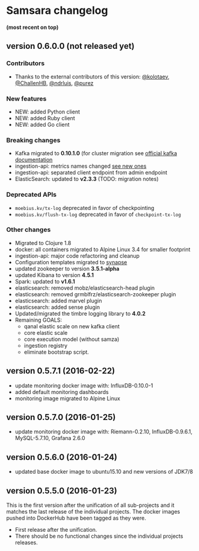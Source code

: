 # Samsara changelog
__(most recent on top)__

## version 0.6.0.0 (not released yet)

### Contributors

  * Thanks to the external contributors of this version: [@kolotaev](https://github.com/kolotaev), [@ChallenHB](https://github.com/ChallenHB), [@ndrluis](https://github.com/ndrluis), [@purez](https://github.com/puhrez)

### New features

  * NEW: added Python client
  * NEW: added Ruby client
  * NEW: added Go client

### Breaking changes

  * Kafka migrated to **0.10.1.0** (for cluster migration see [official kafka documentation](http://kafka.apache.org/documentation.html#upgrade_10)
  * ingestion-api: metrics names changed
    [see new ones](/ingestion-api/README.md)
  * ingestion-api: separated client endpoint from admin endpoint
  * ElasticSearch: updated to **v2.3.3** (TODO: migration notes)

### Deprecated APIs
  * `moebius.kv/tx-log` deprecated in favor of checkpointing
  * `moebius.kv/flush-tx-log` deprecated in favor of `checkpoint-tx-log`

### Other changes

  * Migrated to Clojure 1.8
  * docker: all containers migrated to Alpine Linux 3.4 for smaller footprint
  * ingestion-api: major code refactoring and cleanup
  * Configuration templates migrated to
    [synapse](https://github.com/BrunoBonacci/synapse)
  * updated zookeeper to version **3.5.1-alpha**
  * updated Kibana to version **4.5.1**
  * Spark: updated to **v1.6.1**
  * elasticsearch: removed mobz/elasticsearch-head plugin
  * elasticsearch: removed grmblfrz/elasticsearch-zookeeper plugin
  * elasticsearch: added marvel plugin
  * elasticsearch: added sense plugin
  * Updated/migrated the timbre logging library to **4.0.2**
  * Remaining GOALS:
    - qanal elastic scale on new kafka client
    - core elastic scale
    - core execution model (without samza)
    - ingestion registry
    - eliminate bootstrap script.

## version 0.5.7.1 (2016-02-22)

  * update monitoring docker image with: InfluxDB-0.10.0-1
  * added default monitoring dashboards
  * monitoring image migrated to Alpine Linux

## version 0.5.7.0 (2016-01-25)

  * update monitoring docker image with: Riemann-0.2.10,
    InfluxDB-0.9.6.1, MySQL-5.7.10, Grafana 2.6.0

## version 0.5.6.0 (2016-01-24)

  * updated base docker image to ubuntu15.10 and new versions of JDK7/8

## version 0.5.5.0 (2016-01-23)

This is the first version after the unification of all sub-projects
and it matches the last release of the individual projects.  The
docker images pushed into DockerHub have been tagged as they were.

  * First release after the unification.
  * There should be no functional changes since the individual projects releases.

